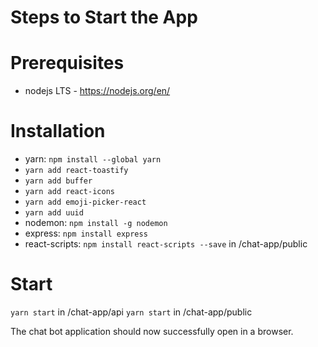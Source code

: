 # Steps to Start the App

# Prerequisites
- nodejs LTS - https://nodejs.org/en/

# Installation
- yarn: `npm install --global yarn`
- `yarn add react-toastify`
- `yarn add buffer`
- `yarn add react-icons`
- `yarn add emoji-picker-react`
- `yarn add uuid`
- nodemon: `npm install -g nodemon`
- express: `npm install express`
- react-scripts: `npm install react-scripts --save` in /chat-app/public

# Start
`yarn start` in /chat-app/api
`yarn start` in /chat-app/public

The chat bot application should now successfully open in a browser.
